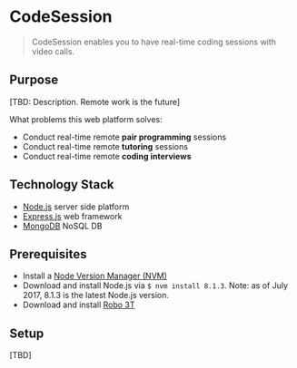 # CodeSession
> CodeSession enables you to have real-time coding sessions with video calls.

## Purpose
[TBD: Description. Remote work is the future]

What problems this web platform solves:
- Conduct real-time remote **pair programming** sessions
- Conduct real-time remote **tutoring** sessions
- Conduct real-time remote **coding interviews**

## Technology Stack
- [Node.js](https://nodejs.org/en/) server side platform
- [Express.js](http://expressjs.com/) web framework
- [MongoDB](https://www.mongodb.com/what-is-mongodb) NoSQL DB

## Prerequisites
- Install a [Node Version Manager (NVM)](https://github.com/creationix/nvm)
- Download and install Node.js via ```$ nvm install 8.1.3```. Note: as of July 2017, 8.1.3 is the latest Node.js version.
- Download and install [Robo 3T](https://robomongo.org/)

## Setup
[TBD]